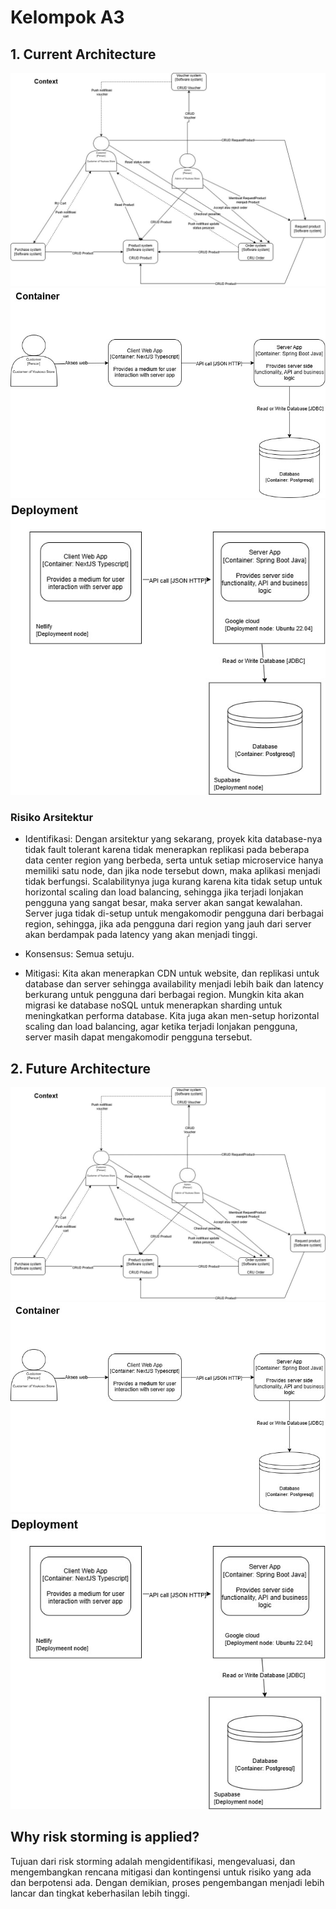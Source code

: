 # Kelompok A3

## 1. Current Architecture

![](img/adpro-context.jpg)
![](img/adpro-container.jpg)
![](img/adpro-deployment.jpg)

### Risiko Arsitektur

- Identifikasi:
  Dengan arsitektur yang sekarang, proyek kita database-nya tidak fault tolerant karena tidak menerapkan replikasi pada beberapa data center region yang berbeda, serta untuk setiap microservice hanya memiliki satu node, dan jika node tersebut down, maka aplikasi menjadi tidak berfungsi. Scalabilitynya juga kurang karena kita tidak setup untuk horizontal scaling dan load balancing, sehingga jika terjadi lonjakan pengguna yang sangat besar, maka server akan sangat kewalahan. Server juga tidak di-setup untuk mengakomodir pengguna dari berbagai region, sehingga, jika ada pengguna dari region yang jauh dari server akan berdampak pada latency yang akan menjadi tinggi.

- Konsensus:
  Semua setuju.

- Mitigasi:
  Kita akan menerapkan CDN untuk website, dan replikasi untuk database dan server sehingga availability menjadi lebih baik dan latency berkurang untuk pengguna dari berbagai region. Mungkin kita akan migrasi ke database noSQL untuk menerapkan sharding untuk meningkatkan performa database. Kita juga akan men-setup horizontal scaling dan load balancing, agar ketika terjadi lonjakan pengguna, server masih dapat mengakomodir pengguna tersebut.

## 2. Future Architecture

![](img/adpro-context.jpg)
![](img/adpro-container.jpg)
![](img/adpro-deployment.jpg)

## Why risk storming is applied?

Tujuan dari risk storming adalah mengidentifikasi, mengevaluasi, dan mengembangkan rencana mitigasi dan kontingensi untuk risiko yang ada dan berpotensi ada. Dengan demikian, proses pengembangan menjadi lebih lancar dan tingkat keberhasilan lebih tinggi.
